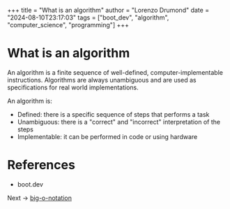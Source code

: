 +++
title = "What is an algorithm"
author = "Lorenzo Drumond"
date = "2024-08-10T23:17:03"
tags = ["boot_dev",  "algorithm",  "computer_science",  "programming"]
+++


# What is an algorithm

An algorithm is a finite sequence of well-defined, computer-implementable instructions. Algorithms are always unambiguous and are used as specifications for real world implementations.

An algorithm is:

- Defined: there is a specific sequence of steps that performs a task
- Unambiguous: there is a "correct" and "incorrect" interpretation of the steps
- Implementable: it can be performed in code or using hardware


# References

- boot.dev

Next -> [big-o-notation](/wiki/big-o-notation/)
